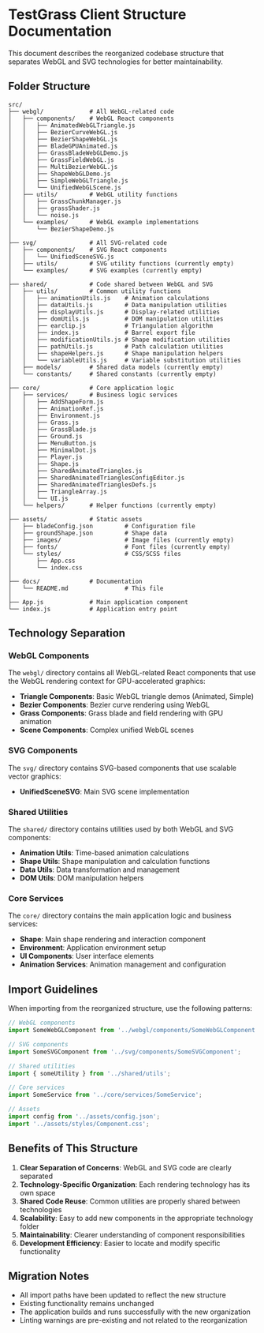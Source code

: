 # TestGrass Client Structure Documentation

This document describes the reorganized codebase structure that separates WebGL and SVG technologies for better maintainability.

## Folder Structure

```
src/
├── webgl/             # All WebGL-related code
│   ├── components/    # WebGL React components
│   │   ├── AnimatedWebGLTriangle.js
│   │   ├── BezierCurveWebGL.js
│   │   ├── BezierShapeWebGL.js
│   │   ├── BladeGPUAnimated.js
│   │   ├── GrassBladeWebGLDemo.js
│   │   ├── GrassFieldWebGL.js
│   │   ├── MultiBezierWebGL.js
│   │   ├── ShapeWebGLDemo.js
│   │   ├── SimpleWebGLTriangle.js
│   │   └── UnifiedWebGLScene.js
│   ├── utils/         # WebGL utility functions
│   │   ├── GrassChunkManager.js
│   │   ├── grassShader.js
│   │   └── noise.js
│   └── examples/      # WebGL example implementations
│       └── BezierShapeDemo.js
│
├── svg/               # All SVG-related code
│   ├── components/    # SVG React components
│   │   └── UnifiedSceneSVG.js
│   ├── utils/         # SVG utility functions (currently empty)
│   └── examples/      # SVG examples (currently empty)
│
├── shared/            # Code shared between WebGL and SVG
│   ├── utils/         # Common utility functions
│   │   ├── animationUtils.js    # Animation calculations
│   │   ├── dataUtils.js         # Data manipulation utilities
│   │   ├── displayUtils.js      # Display-related utilities
│   │   ├── domUtils.js          # DOM manipulation utilities
│   │   ├── earclip.js           # Triangulation algorithm
│   │   ├── index.js             # Barrel export file
│   │   ├── modificationUtils.js # Shape modification utilities
│   │   ├── pathUtils.js         # Path calculation utilities
│   │   ├── shapeHelpers.js      # Shape manipulation helpers
│   │   └── variableUtils.js     # Variable substitution utilities
│   ├── models/        # Shared data models (currently empty)
│   └── constants/     # Shared constants (currently empty)
│
├── core/              # Core application logic
│   ├── services/      # Business logic services
│   │   ├── AddShapeForm.js
│   │   ├── AnimationRef.js
│   │   ├── Environment.js
│   │   ├── Grass.js
│   │   ├── GrassBlade.js
│   │   ├── Ground.js
│   │   ├── MenuButton.js
│   │   ├── MinimalDot.js
│   │   ├── Player.js
│   │   ├── Shape.js
│   │   ├── SharedAnimatedTriangles.js
│   │   ├── SharedAnimatedTrianglesConfigEditor.js
│   │   ├── SharedAnimatedTrianglesDefs.js
│   │   ├── TriangleArray.js
│   │   └── UI.js
│   └── helpers/       # Helper functions (currently empty)
│
├── assets/            # Static assets
│   ├── bladeConfig.json         # Configuration file
│   ├── groundShape.json         # Shape data
│   ├── images/                  # Image files (currently empty)
│   ├── fonts/                   # Font files (currently empty)
│   └── styles/                  # CSS/SCSS files
│       ├── App.css
│       └── index.css
│
├── docs/              # Documentation
│   └── README.md                # This file
│
├── App.js             # Main application component
└── index.js           # Application entry point
```

## Technology Separation

### WebGL Components
The `webgl/` directory contains all WebGL-related React components that use the WebGL rendering context for GPU-accelerated graphics:

- **Triangle Components**: Basic WebGL triangle demos (Animated, Simple)
- **Bezier Components**: Bezier curve rendering using WebGL
- **Grass Components**: Grass blade and field rendering with GPU animation
- **Scene Components**: Complex unified WebGL scenes

### SVG Components
The `svg/` directory contains SVG-based components that use scalable vector graphics:

- **UnifiedSceneSVG**: Main SVG scene implementation

### Shared Utilities
The `shared/` directory contains utilities used by both WebGL and SVG components:

- **Animation Utils**: Time-based animation calculations
- **Shape Utils**: Shape manipulation and calculation functions
- **Data Utils**: Data transformation and management
- **DOM Utils**: DOM manipulation helpers

### Core Services
The `core/` directory contains the main application logic and business services:

- **Shape**: Main shape rendering and interaction component
- **Environment**: Application environment setup
- **UI Components**: User interface elements
- **Animation Services**: Animation management and configuration

## Import Guidelines

When importing from the reorganized structure, use the following patterns:

```javascript
// WebGL components
import SomeWebGLComponent from '../webgl/components/SomeWebGLComponent';

// SVG components  
import SomeSVGComponent from '../svg/components/SomeSVGComponent';

// Shared utilities
import { someUtility } from '../shared/utils';

// Core services
import SomeService from '../core/services/SomeService';

// Assets
import config from '../assets/config.json';
import '../assets/styles/Component.css';
```

## Benefits of This Structure

1. **Clear Separation of Concerns**: WebGL and SVG code are clearly separated
2. **Technology-Specific Organization**: Each rendering technology has its own space
3. **Shared Code Reuse**: Common utilities are properly shared between technologies
4. **Scalability**: Easy to add new components in the appropriate technology folder
5. **Maintainability**: Clearer understanding of component responsibilities
6. **Development Efficiency**: Easier to locate and modify specific functionality

## Migration Notes

- All import paths have been updated to reflect the new structure
- Existing functionality remains unchanged
- The application builds and runs successfully with the new organization
- Linting warnings are pre-existing and not related to the reorganization